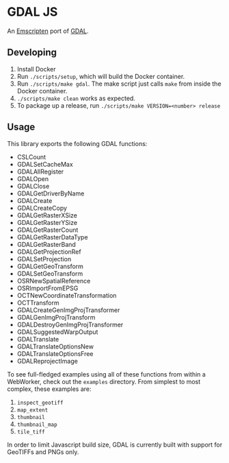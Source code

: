 GDAL JS
==============
An [Emscripten](https://github.com/kripken/emscripten) port of [GDAL](http://www.gdal.org).

Developing
-----------
1. Install Docker
2. Run `./scripts/setup`, which will build the Docker container.
3. Run `./scripts/make gdal`. The make script just calls `make` from inside the Docker container.
4. `./scripts/make clean` works as expected.
5. To package up a release, run `./scripts/make VERSION=<number> release`

Usage
---------------
This library exports the following GDAL functions:
- CSLCount
- GDALSetCacheMax
- GDALAllRegister
- GDALOpen
- GDALClose
- GDALGetDriverByName
- GDALCreate
- GDALCreateCopy
- GDALGetRasterXSize
- GDALGetRasterYSize
- GDALGetRasterCount
- GDALGetRasterDataType
- GDALGetRasterBand
- GDALGetProjectionRef
- GDALSetProjection
- GDALGetGeoTransform
- GDALSetGeoTransform
- OSRNewSpatialReference
- OSRImportFromEPSG
- OCTNewCoordinateTransformation
- OCTTransform
- GDALCreateGenImgProjTransformer
- GDALGenImgProjTransform
- GDALDestroyGenImgProjTransformer
- GDALSuggestedWarpOutput
- GDALTranslate
- GDALTranslateOptionsNew
- GDALTranslateOptionsFree
- GDALReprojectImage

To see full-fledged examples using all of these functions from within a WebWorker, check out the
`examples` directory. From simplest to most complex, these examples are:

1. `inspect_geotiff`
2. `map_extent`
3. `thumbnail`
4. `thumbnail_map`
5. `tile_tiff`

In order to limit Javascript build size, GDAL is currently built with support for GeoTIFFs and PNGs only.
